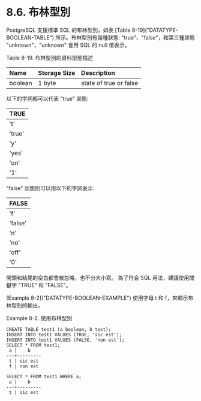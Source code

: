 # 8.6. 布林型別

PostgreSQL 支援標準 SQL 的布林型別，如表 \[Table 8-19\]\("DATATYPE-BOOLEAN-TABLE"\) 所示。布林型別有幾種狀態: "true"、"false"，和第三種狀態 "unknown"，"unknown" 會用 SQL 的 null 值表示。

Table 8-19. 布林型別的資料型態描述

| Name | Storage Size | Description |
| :--- | :--- | :--- |
| boolean | 1 byte | state of true or false |

以下的字詞都可以代表 "true" 狀態:

| TRUE |
| :--- |
| 't' |
| 'true' |
| 'y' |
| 'yes' |
| 'on' |
| '1' |

"false" 狀態則可以用以下的字詞表示:

| FALSE |
| :--- |
| 'f' |
| 'false' |
| 'n' |
| 'no' |
| 'off' |
| '0' |

開頭和結尾的空白都會被忽略，也不分大小寫。 為了符合 SQL 用法，建議使用關鍵字 "TRUE" 和 "FALSE"。

\[Example 8-2\]\("DATATYPE-BOOLEAN-EXAMPLE"\) 使用字母 t 和 f，來顯示布林型別的輸出。

[ ](boolean-type.md#DATATYPE-BOOLEAN-EXAMPLE)Example 8-2. 使用布林型別

```text
CREATE TABLE test1 (a boolean, b text);
INSERT INTO test1 VALUES (TRUE, 'sic est');
INSERT INTO test1 VALUES (FALSE, 'non est');
SELECT * FROM test1;
 a |    b
---+---------
 t | sic est
 f | non est

SELECT * FROM test1 WHERE a;
 a |    b
---+---------
 t | sic est
```

